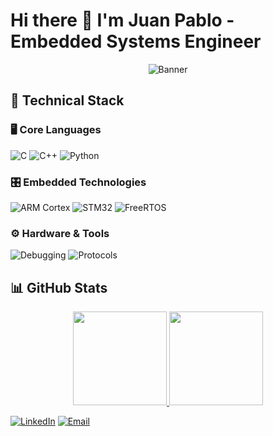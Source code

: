 # Hi there 👋 I'm Juan Pablo - Embedded Systems Engineer

<div align="center">
  <img src="https://via.placeholder.com/1200x400/2D3748/FFFFFF?text=Embedded+Systems+%26+IoT" alt="Banner">
</div>

## 🔧 Technical Stack

### 🖥️ Core Languages
![C](https://img.shields.io/badge/C-Advanced-00599C?logo=c&logoColor=white)
![C++](https://img.shields.io/badge/C++-Advanced-00599C?logo=c%2B%2B&logoColor=white)
![Python](https://img.shields.io/badge/Java-Intermediate-3776AB?logo=Java&logoColor=white)

### 🎛️ Embedded Technologies
![ARM Cortex](https://img.shields.io/badge/ARM_Cortex-0091BD)
![STM32](https://img.shields.io/badge/STM32-03234B?logo=stmicroelectronics)
![FreeRTOS](https://img.shields.io/badge/FreeRTOS-Kernel_Development-3DDC84)

### ⚙️ Hardware & Tools
![Debugging](https://img.shields.io/badge/Debugging-JTAG/GDB-FF6F00)
![Protocols](https://img.shields.io/badge/Protocols-I2C/SPI/UART/CAN-FF4088)

## 📊 GitHub Stats
<div align="center">
  <a href="https://github.com/JuanP4bl0-c">
    <img height="150em" src="https://github-readme-stats.vercel.app/api?username=JuanP4bl0-c&show_icons=true&theme=dark&hide_border=true&include_all_commits=true&count_private=true"/>
    <img height="150em" src="https://github-readme-stats.vercel.app/api/top-langs/?username=JuanP4bl0-c&layout=compact&theme=dark&hide_border=true&langs_count=6"/>
  </a>
</div>

[![LinkedIn](https://img.shields.io/badge/LinkedIn-Connect-blue?logo=linkedin)]([https://linkedin.com/in/yourprofile](https://www.linkedin.com/in/juan-pablo-rufino-mesquita-b154831a4/))
[![Email](https://img.shields.io/badge/Email-Contact-red?logo=gmail)](mailto:juanpablo.rufinomesquita.infor@gmail.com)
